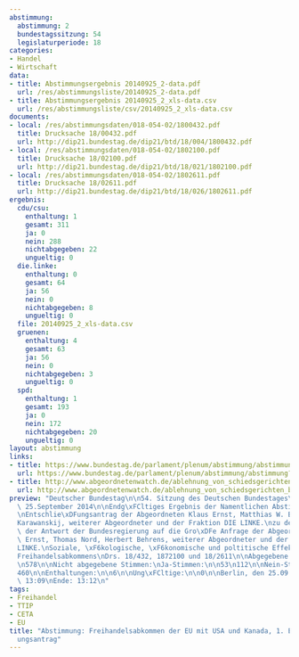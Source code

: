 ```yaml
---
abstimmung:
  abstimmung: 2
  bundestagssitzung: 54
  legislaturperiode: 18
categories:
- Handel
- Wirtschaft
data:
- title: Abstimmungsergebnis 20140925_2-data.pdf
  url: /res/abstimmungsliste/20140925_2-data.pdf
- title: Abstimmungsergebnis 20140925_2_xls-data.csv
  url: /res/abstimmungsliste/csv/20140925_2_xls-data.csv
documents:
- local: /res/abstimmungsdaten/018-054-02/1800432.pdf
  title: Drucksache 18/00432.pdf
  url: http://dip21.bundestag.de/dip21/btd/18/004/1800432.pdf
- local: /res/abstimmungsdaten/018-054-02/1802100.pdf
  title: Drucksache 18/02100.pdf
  url: http://dip21.bundestag.de/dip21/btd/18/021/1802100.pdf
- local: /res/abstimmungsdaten/018-054-02/1802611.pdf
  title: Drucksache 18/02611.pdf
  url: http://dip21.bundestag.de/dip21/btd/18/026/1802611.pdf
ergebnis:
  cdu/csu:
    enthaltung: 1
    gesamt: 311
    ja: 0
    nein: 288
    nichtabgegeben: 22
    ungueltig: 0
  die.linke:
    enthaltung: 0
    gesamt: 64
    ja: 56
    nein: 0
    nichtabgegeben: 8
    ungueltig: 0
  file: 20140925_2_xls-data.csv
  gruenen:
    enthaltung: 4
    gesamt: 63
    ja: 56
    nein: 0
    nichtabgegeben: 3
    ungueltig: 0
  spd:
    enthaltung: 1
    gesamt: 193
    ja: 0
    nein: 172
    nichtabgegeben: 20
    ungueltig: 0
layout: abstimmung
links:
- title: https://www.bundestag.de/parlament/plenum/abstimmung/abstimmung?id=299
  url: https://www.bundestag.de/parlament/plenum/abstimmung/abstimmung?id=299
- title: http://www.abgeordnetenwatch.de/ablehnung_von_schiedsgerichten_bei_ttip_und_ceta-1105-670.html
  url: http://www.abgeordnetenwatch.de/ablehnung_von_schiedsgerichten_bei_ttip_und_ceta-1105-670.html
preview: "Deutscher Bundestag\n\n54. Sitzung des Deutschen Bundestages\nam Donnerstag,\
  \ 25.September 2014\n\nEndg\xFCltiges Ergebnis der Namentlichen Abstimmung Nr. 2\n\
  \nEntschlie\xDFungsantrag der Abgeordneten Klaus Ernst, Matthias W. Birkwald, Susanna\n\
  Karawanskij, weiterer Abgeordneter und der Fraktion DIE LINKE.\nzu der Beratung\
  \ der Antwort der Bundesregierung auf die Gro\xDFe Anfrage der Abgeordneten\nKlaus\
  \ Ernst, Thomas Nord, Herbert Behrens, weiterer Abgeordneter und der Fraktion DIE\n\
  LINKE.\nSoziale, \xF6kologische, \xF6konomische und poltitische Effekte des EU-USA\n\
  Freihandelsabkommens\nDrs. 18/432, 1872100 und 18/2611\n\nAbgegebene Stimmen insgesamt:\n\
  \n578\n\nNicht abgegebene Stimmen:\nJa-Stimmen:\n\n53\n112\n\nNein-Stimmen:\n\n\
  460\n\nEnthaltungen:\n\n6\n\nUng\xFCltige:\n\n0\n\nBerlin, den 25.09.2014\n\nBeginn:\
  \ 13:09\nEnde: 13:12\n"
tags:
- Freihandel
- TTIP
- CETA
- EU
title: "Abstimmung: Freihandelsabkommen der EU mit USA und Kanada, 1. Entschlie\xDF\
  ungsantrag"
---
```

